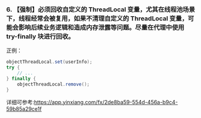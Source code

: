 ### 6. 【强制】必须回收自定义的 ThreadLocal 变量，尤其在线程池场景下，线程经常会被复用，如果不清理自定义的 ThreadLocal 变量，可能会影响后续业务逻辑和造成内存泄露等问题。尽量在代理中使用 try-finally 块进行回收。
正例：
```java
objectThreadLocal.set(userInfo);
try {
    // ...
} finally {
    objectThreadLocal.remove();
}
```

详细可参考:https://app.yinxiang.com/fx/2de8ba59-554d-456a-b9c4-59b85a29ce1f